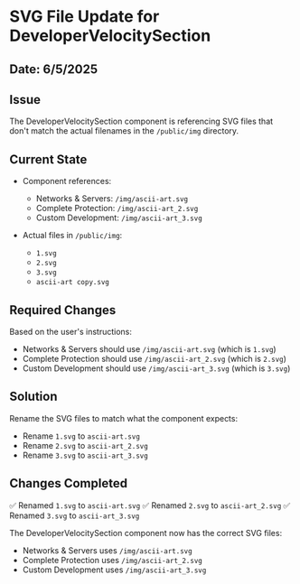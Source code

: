 # SVG File Update for DeveloperVelocitySection

## Date: 6/5/2025

## Issue
The DeveloperVelocitySection component is referencing SVG files that don't match the actual filenames in the `/public/img` directory.

## Current State
- Component references:
  - Networks & Servers: `/img/ascii-art.svg`
  - Complete Protection: `/img/ascii-art_2.svg`
  - Custom Development: `/img/ascii-art_3.svg`

- Actual files in `/public/img`:
  - `1.svg`
  - `2.svg`
  - `3.svg`
  - `ascii-art copy.svg`

## Required Changes
Based on the user's instructions:
- Networks & Servers should use `/img/ascii-art.svg` (which is `1.svg`)
- Complete Protection should use `/img/ascii-art_2.svg` (which is `2.svg`)
- Custom Development should use `/img/ascii-art_3.svg` (which is `3.svg`)

## Solution
Rename the SVG files to match what the component expects:
- Rename `1.svg` to `ascii-art.svg`
- Rename `2.svg` to `ascii-art_2.svg`
- Rename `3.svg` to `ascii-art_3.svg`

## Changes Completed
✅ Renamed `1.svg` to `ascii-art.svg`
✅ Renamed `2.svg` to `ascii-art_2.svg`
✅ Renamed `3.svg` to `ascii-art_3.svg`

The DeveloperVelocitySection component now has the correct SVG files:
- Networks & Servers uses `/img/ascii-art.svg`
- Complete Protection uses `/img/ascii-art_2.svg`
- Custom Development uses `/img/ascii-art_3.svg`